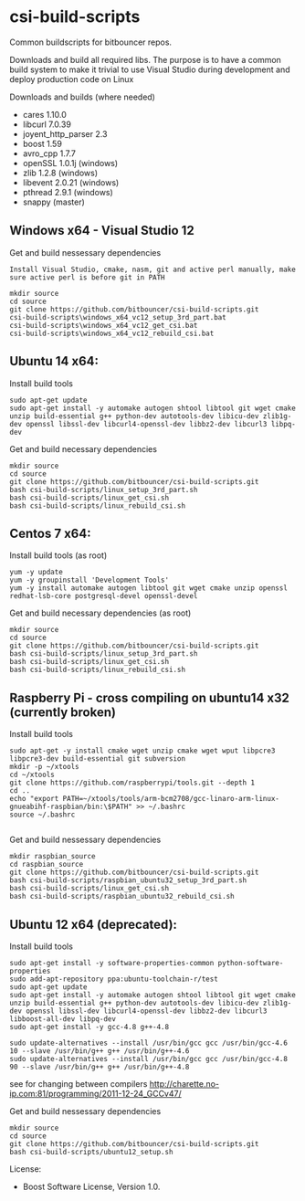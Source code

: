 csi-build-scripts
=================
Common buildscripts for bitbouncer repos. 

Downloads and build all required libs. The purpose is to have a common build system to make it trivial to use Visual Studio during development and deploy production code on Linux

Downloads and builds (where needed)
  * cares              1.10.0 
  * libcurl            7.0.39 
  * joyent_http_parser 2.3 
  * boost              1.59
  * avro_cpp           1.7.7
  * openSSL            1.0.1j (windows)
  * zlib               1.2.8  (windows)
  * libevent           2.0.21 (windows)
  * pthread            2.9.1  (windows)
  * snappy             (master)
 

## Windows x64 - Visual Studio 12

Get and build nessessary dependencies
```
Install Visual Studio, cmake, nasm, git and active perl manually, make sure active perl is before git in PATH

mkdir source
cd source
git clone https://github.com/bitbouncer/csi-build-scripts.git
csi-build-scripts\windows_x64_vc12_setup_3rd_part.bat
csi-build-scripts\windows_x64_vc12_get_csi.bat
csi-build-scripts\windows_x64_vc12_rebuild_csi.bat
```

## Ubuntu 14 x64:

Install build tools
```
sudo apt-get update
sudo apt-get install -y automake autogen shtool libtool git wget cmake unzip build-essential g++ python-dev autotools-dev libicu-dev zlib1g-dev openssl libssl-dev libcurl4-openssl-dev libbz2-dev libcurl3 libpq-dev

```

Get and build necessary dependencies
```
mkdir source
cd source
git clone https://github.com/bitbouncer/csi-build-scripts.git
bash csi-build-scripts/linux_setup_3rd_part.sh
bash csi-build-scripts/linux_get_csi.sh
bash csi-build-scripts/linux_rebuild_csi.sh
```


## Centos 7 x64:

Install build tools (as root)
```
yum -y update
yum -y groupinstall 'Development Tools'
yum -y install automake autogen libtool git wget cmake unzip openssl redhat-lsb-core postgresql-devel openssl-devel
```

Get and build necessary dependencies (as root)
```
mkdir source
cd source
git clone https://github.com/bitbouncer/csi-build-scripts.git
bash csi-build-scripts/linux_setup_3rd_part.sh
bash csi-build-scripts/linux_get_csi.sh
bash csi-build-scripts/linux_rebuild_csi.sh
```

## Raspberry Pi - cross compiling on ubuntu14 x32 (currently broken)

Install build tools
```
sudo apt-get -y install cmake wget unzip cmake wget wput libpcre3 libpcre3-dev build-essential git subversion 
mkdir -p ~/xtools
cd ~/xtools
git clone https://github.com/raspberrypi/tools.git --depth 1
cd ..
echo "export PATH=~/xtools/tools/arm-bcm2708/gcc-linaro-arm-linux-gnueabihf-raspbian/bin:\$PATH" >> ~/.bashrc
source ~/.bashrc


```
Get and build nessessary dependencies 
```
mkdir raspbian_source
cd raspbian_source
git clone https://github.com/bitbouncer/csi-build-scripts.git
bash csi-build-scripts/raspbian_ubuntu32_setup_3rd_part.sh
bash csi-build-scripts/linux_get_csi.sh
bash csi-build-scripts/raspbian_ubuntu32_rebuild_csi.sh
```

## Ubuntu 12 x64 (deprecated): 

Install build tools
```
sudo apt-get install -y software-properties-common python-software-properties
sudo add-apt-repository ppa:ubuntu-toolchain-r/test
sudo apt-get update
sudo apt-get install -y automake autogen shtool libtool git wget cmake unzip build-essential g++ python-dev autotools-dev libicu-dev zlib1g-dev openssl libssl-dev libcurl4-openssl-dev libbz2-dev libcurl3 libboost-all-dev libpq-dev
sudo apt-get install -y gcc-4.8 g++-4.8

sudo update-alternatives --install /usr/bin/gcc gcc /usr/bin/gcc-4.6 10 --slave /usr/bin/g++ g++ /usr/bin/g++-4.6
sudo update-alternatives --install /usr/bin/gcc gcc /usr/bin/gcc-4.8 90 --slave /usr/bin/g++ g++ /usr/bin/g++-4.8

```
see for changing between compilers
http://charette.no-ip.com:81/programming/2011-12-24_GCCv47/


Get and build nessessary dependencies
```
mkdir source
cd source
git clone https://github.com/bitbouncer/csi-build-scripts.git
bash csi-build-scripts/ubuntu12_setup.sh
```


License:
- Boost Software License, Version 1.0.



